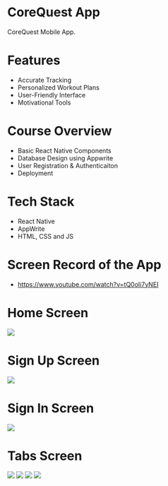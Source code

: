 # CoreQuest App
CoreQuest Mobile App.

# Features
* Accurate Tracking
* Personalized Workout Plans
* User-Friendly Interface
* Motivational Tools

# Course Overview
* Basic React Native Components
* Database Design using Appwrite
* User Registration & Authenticaiton
* Deployment

# Tech Stack
* React Native
* AppWrite
* HTML, CSS and JS

# Screen Record of the App
* https://www.youtube.com/watch?v=tQ0oIi7yNEI

# Home Screen
<img src="assets/images/OnboardingScreen.jpg">  

# Sign Up Screen
<img src="assets/images/SignUp.jpg">  

# Sign In Screen
<img src="assets/images/SignIn.jpg">  

# Tabs Screen
<img src="assets/images/HomeTab.jpg">  
<img src="assets/images/SearchTab.jpg">
<img src="assets/images/ActivityTab.jpg">
<img src="assets/images/ProfileTab.jpg">